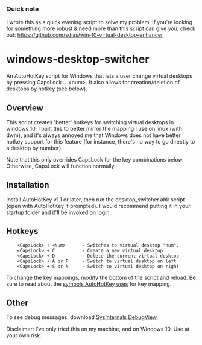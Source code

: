 ### Quick note
I wrote this as a quick evening script to solve my problem. If you're looking for something more robust & need more than this script can give you, check out:
https://github.com/sdias/win-10-virtual-desktop-enhancer

# windows-desktop-switcher
An AutoHotKey script for Windows that lets a user change virtual desktops by pressing CapsLock + &lt;num>. It also allows for creation/deletion of desktops by hotkey (see below).

## Overview
This script creates 'better' hotkeys for switching virtual desktops in windows 10. I built this to better mirror
the mapping I use on linux (with dwm), and it's always annoyed me that Windows does not have better
hotkey support for this feature (for instance, there's no way to go directly to a desktop by number).

Note that this only overrides CapsLock for the key combinations below. Otherwise, CapsLock will function normally.

## Installation
Install AutoHotKey v1.1 or later, then run the desktop_switcher.ahk script (open with AutoHotKey if prompted). I would recommend putting it in your startup folder and it'll be invoked on login.

## Hotkeys
        <CapsLock> + <Num>      - Switches to virtual desktop "num".
        <CapsLock> + C          - Create a new virtual desktop
        <CapsLock> + D          - Delete the current virtual desktop
        <CapsLock> + A or P     - Switch to virtual desktop on left
        <CapsLock> + S or N     - Switch to virtual desktop on right

To change the key mappings, modify the bottom of the script and reload. Be sure to read about the [symbols AutoHotKey uses](https://autohotkey.com/docs/Hotkeys.htm) for key mapping.

## Other
To see debug messages, download [SysInternals DebugView](https://technet.microsoft.com/en-us/sysinternals/debugview).

Disclaimer: I've only tried this on my machine, and on Windows 10. Use at your own risk.
